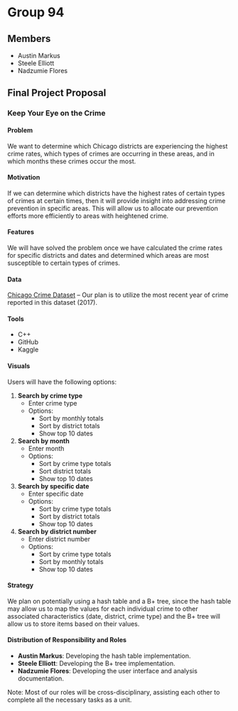 # Group 94
## Members
- Austin Markus
- Steele Elliott
- Nadzumie Flores

## Final Project Proposal
### Keep Your Eye on the Crime

#### Problem
We want to determine which Chicago districts are experiencing the highest crime rates, which types of crimes are occurring in these areas, and in which months these crimes occur the most.

#### Motivation
If we can determine which districts have the highest rates of certain types of crimes at certain times, then it will provide insight into addressing crime prevention in specific areas. This will allow us to allocate our prevention efforts more efficiently to areas with heightened crime.

#### Features
We will have solved the problem once we have calculated the crime rates for specific districts and dates and determined which areas are most susceptible to certain types of crimes.

#### Data
[Chicago Crime Dataset](https://www.kaggle.com/datasets/chicago/chicago-crime/data) – Our plan is to utilize the most recent year of crime reported in this dataset (2017).

#### Tools
- C++
- GitHub
- Kaggle

#### Visuals
Users will have the following options:
1. **Search by crime type**
   - Enter crime type
   - Options:
     - Sort by monthly totals
     - Sort by district totals
     - Show top 10 dates
2. **Search by month**
   - Enter month
   - Options:
     - Sort by crime type totals
     - Sort district totals
     - Show top 10 dates
3. **Search by specific date**
   - Enter specific date
   - Options:
     - Sort by crime type totals
     - Sort by district totals
     - Show top 10 dates
4. **Search by district number**
   - Enter district number
   - Options:
     - Sort by crime type totals
     - Sort by monthly totals
     - Show top 10 dates

#### Strategy
We plan on potentially using a hash table and a B+ tree, since the hash table may allow us to map the values for each individual crime to other associated characteristics (date, district, crime type) and the B+ tree will allow us to store items based on their values.

#### Distribution of Responsibility and Roles
- **Austin Markus**: Developing the hash table implementation.
- **Steele Elliott**: Developing the B+ tree implementation.
- **Nadzumie Flores**: Developing the user interface and analysis documentation.
  
Note: Most of our roles will be cross-disciplinary, assisting each other to complete all the necessary tasks as a unit.
